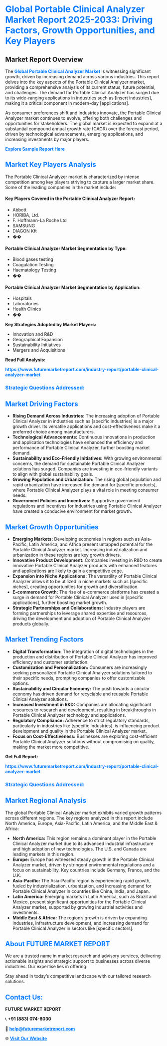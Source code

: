 <h1 style="color: #007BFF;">Global Portable Clinical Analyzer Market Report 2025-2033: Driving Factors, Growth Opportunities, and Key Players</h1>

<section id="overview">
<h2>Market Report Overview</h2>
<p>The <a href="https://www.futuremarketreport.com/industry-report/portable-clinical-analyzer-market" style="color: #007BFF; text-decoration: none;"><strong>Global Portable Clinical Analyzer Market</strong></a> is witnessing significant growth, driven by increasing demand across various industries. This report delves into the key aspects of the Portable Clinical Analyzer market, providing a comprehensive analysis of its current status, future potential, and challenges. The demand for Portable Clinical Analyzer has surged due to its wide-ranging applications in industries such as [insert industries], making it a critical component in modern-day [applications].</p>
<p>As consumer preferences shift and industries innovate, the Portable Clinical Analyzer market continues to evolve, offering both challenges and opportunities for stakeholders. The global market is expected to expand at a substantial compound annual growth rate (CAGR) over the forecast period, driven by technological advancements, emerging applications, and increasing investments by major players.</p>
</section>

<section id="overview">
<p><a href="https://www.futuremarketreport.com/request-sample/reportId=117981" style="color: #007BFF; text-decoration: none;"><strong>Explore Sample Report Here</strong></a></p>
</section>

<section id="key-players">
<h2 style="color: #007BFF;">Market Key Players Analysis</h2>
<p>The Portable Clinical Analyzer market is characterized by intense competition among key players striving to capture a larger market share. Some of the leading companies in the market include:</p>
<h4>Key Players Covered in the Portable Clinical Analyzer Report:</h4>
<ul><li>Abbott</li><li>HORIBA, Ltd.</li><li>F. Hoffmann-La Roche Ltd</li><li>SAMSUNG</li><li>DIAGON Kft</li><li>��</li></ul>
<h4>Portable Clinical Analyzer Market Segmentation by Type:</h4>
<ul><li>Blood gases testing</li><li>Coagulation Testing</li><li>Haematology Testing</li><li>��</li></ul>

<h4>Portable Clinical Analyzer Market Segmentation by Application:</h4>
<ul><li>Hospitals</li><li>Laboratories</li><li>Health Clinics</li><li>��</li></ul>
<p><strong>Key Strategies Adopted by Market Players:</strong></p>
<ul>
<li>Innovation and R&D</li>
<li>Geographical Expansion</li>
<li>Sustainability Initiatives</li>
<li>Mergers and Acquisitions</li>
</ul>
</section>

<section>
<p><strong>Read Full Analysis: </strong></p><a href="https://www.futuremarketreport.com/industry-report/portable-clinical-analyzer-market" style="color: #007BFF; text-decoration: none;"><strong>https://www.futuremarketreport.com/industry-report/portable-clinical-analyzer-market</strong></a>
<h3 style="color: #007BFF;">Strategic Questions Addressed:</h3>
</section>

<section id="driving-factors">
<h2 style="color: #007BFF;">Market Driving Factors</h2>
<ul>
<li><strong>Rising Demand Across Industries:</strong> The increasing adoption of Portable Clinical Analyzer in industries such as [specific industries] is a major growth driver. Its versatile applications and cost-effectiveness make it a preferred choice among manufacturers.</li>
<li><strong>Technological Advancements:</strong> Continuous innovations in production and application technologies have enhanced the efficiency and performance of Portable Clinical Analyzer, further boosting market demand.</li>
<li><strong>Sustainability and Eco-Friendly Initiatives:</strong> With growing environmental concerns, the demand for sustainable Portable Clinical Analyzer solutions has surged. Companies are investing in eco-friendly variants to align with global sustainability goals.</li>
<li><strong>Growing Population and Urbanization:</strong> The rising global population and rapid urbanization have increased the demand for [specific products], where Portable Clinical Analyzer plays a vital role in meeting consumer needs.</li>
<li><strong>Government Policies and Incentives:</strong> Supportive government regulations and incentives for industries using Portable Clinical Analyzer have created a conducive environment for market growth.</li>
</ul>
</section>

<section id="growth-opportunities">
<h2 style="color: #007BFF;">Market Growth Opportunities</h2>
<ul>
<li><strong>Emerging Markets:</strong> Developing economies in regions such as Asia-Pacific, Latin America, and Africa present untapped potential for the Portable Clinical Analyzer market. Increasing industrialization and urbanization in these regions are key growth drivers.</li>
<li><strong>Innovative Product Development:</strong> Companies investing in R&D to create innovative Portable Clinical Analyzer products with enhanced features and applications are likely to gain a competitive edge.</li>
<li><strong>Expansion into Niche Applications:</strong> The versatility of Portable Clinical Analyzer allows it to be utilized in niche markets such as [specific niches], creating opportunities for growth and diversification.</li>
<li><strong>E-commerce Growth:</strong> The rise of e-commerce platforms has created a surge in demand for Portable Clinical Analyzer used in [specific applications], further boosting market growth.</li>
<li><strong>Strategic Partnerships and Collaborations:</strong> Industry players are forming partnerships to leverage shared expertise and resources, driving the development and adoption of Portable Clinical Analyzer products globally.</li>
</ul>
</section>

<section id="trending-factors">
<h2 style="color: #007BFF;">Market Trending Factors</h2>
<ul>
<li><strong>Digital Transformation:</strong> The integration of digital technologies in the production and distribution of Portable Clinical Analyzer has improved efficiency and customer satisfaction.</li>
<li><strong>Customization and Personalization:</strong> Consumers are increasingly seeking personalized Portable Clinical Analyzer solutions tailored to their specific needs, prompting companies to offer customizable options.</li>
<li><strong>Sustainability and Circular Economy:</strong> The push towards a circular economy has driven demand for recyclable and reusable Portable Clinical Analyzer solutions.</li>
<li><strong>Increased Investment in R&D:</strong> Companies are allocating significant resources to research and development, resulting in breakthroughs in Portable Clinical Analyzer technology and applications.</li>
<li><strong>Regulatory Compliance:</strong> Adherence to strict regulatory standards, particularly in industries like [specific industries], is influencing product development and quality in the Portable Clinical Analyzer market.</li>
<li><strong>Focus on Cost-Effectiveness:</strong> Businesses are exploring cost-efficient Portable Clinical Analyzer solutions without compromising on quality, making the market more competitive.</li>
</ul>
</section>

<section>
<p><strong>Get Full Report: </strong></p><a href="https://www.futuremarketreport.com/industry-report/portable-clinical-analyzer-market" style="color: #007BFF; text-decoration: none;"><strong>https://www.futuremarketreport.com/industry-report/portable-clinical-analyzer-market</strong></a>
<h3 style="color: #007BFF;">Strategic Questions Addressed:</h3>
</section>


<section id="regional-analysis">
<h2 style="color: #007BFF;">Market Regional Analysis</h2>
<p>The global Portable Clinical Analyzer market exhibits varied growth patterns across different regions. The key regions analyzed in this report include North America, Europe, Asia-Pacific, Latin America, and the Middle East & Africa:</p>
<ul>
<li><strong>North America:</strong> This region remains a dominant player in the Portable Clinical Analyzer market due to its advanced industrial infrastructure and high adoption of new technologies. The U.S. and Canada are leading markets in this region.</li>
<li><strong>Europe:</strong> Europe has witnessed steady growth in the Portable Clinical Analyzer market, driven by stringent environmental regulations and a focus on sustainability. Key countries include Germany, France, and the U.K.</li>
<li><strong>Asia-Pacific:</strong> The Asia-Pacific region is experiencing rapid growth, fueled by industrialization, urbanization, and increasing demand for Portable Clinical Analyzer in countries like China, India, and Japan.</li>
<li><strong>Latin America:</strong> Emerging markets in Latin America, such as Brazil and Mexico, present significant opportunities for the Portable Clinical Analyzer market, supported by growing industrial activities and investments.</li>
<li><strong>Middle East & Africa:</strong> The region’s growth is driven by expanding industries, infrastructure development, and increasing demand for Portable Clinical Analyzer in sectors like [specific sectors].</li>
</ul>
</section>

<footer>
<h2 style="color: #007BFF;">About FUTURE MARKET REPORT</h2>
<p>We are a trusted name in market research and advisory services, delivering actionable insights and strategic support to businesses across diverse industries. Our expertise lies in offering:</p>

<p>Stay ahead in today’s competitive landscape with our tailored research solutions.</p>

<h2 style="color: #007BFF;">Contact Us:</h2>
<p><strong>FUTURE MARKET REPORT</strong></p>
<p>📞 <strong>+91 (883) 074-8030</strong></p>
<p>📧 <strong><a href="mailto:help@futuremarketreport.com" style="color: #007BFF;">help@futuremarketreport.com</a></strong></p>
<p>🌐 <strong><a href="https://www.futuremarketreport.com/" style="color: #007BFF;">Visit Our Website</a></strong></p>
</footer>